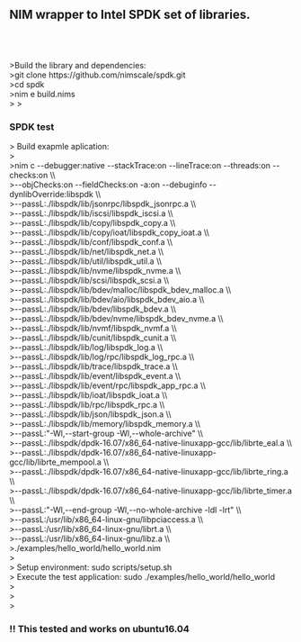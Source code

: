 

<h2> NIM wrapper to Intel SPDK set of libraries. </h2>
</br>
</br>
</br>
>Build the library and dependencies:</br>
>git clone https://github.com/nimscale/spdk.git</br>
>cd spdk</br>
>nim e build.nims</br>
>
> <h3> SPDK test</h3>
>  Build exapmle aplication:</br>
></br>
>nim c --debugger:native --stackTrace:on --lineTrace:on --threads:on --checks:on \\</br>
>--objChecks:on --fieldChecks:on -a:on --debuginfo --dynlibOverride:libspdk \\</br>
>--passL:./libspdk/lib/jsonrpc/libspdk_jsonrpc.a \\</br>
>--passL:./libspdk/lib/iscsi/libspdk_iscsi.a \\</br>
>--passL:./libspdk/lib/copy/libspdk_copy.a \\</br>
>--passL:./libspdk/lib/copy/ioat/libspdk_copy_ioat.a \\</br>
>--passL:./libspdk/lib/conf/libspdk_conf.a \\</br>
>--passL:./libspdk/lib/net/libspdk_net.a \\</br>
>--passL:./libspdk/lib/util/libspdk_util.a \\</br>
>--passL:./libspdk/lib/nvme/libspdk_nvme.a \\</br>
>--passL:./libspdk/lib/scsi/libspdk_scsi.a \\</br>
>--passL:./libspdk/lib/bdev/malloc/libspdk_bdev_malloc.a \\</br>
>--passL:./libspdk/lib/bdev/aio/libspdk_bdev_aio.a \\</br>
>--passL:./libspdk/lib/bdev/libspdk_bdev.a \\</br>
>--passL:./libspdk/lib/bdev/nvme/libspdk_bdev_nvme.a \\</br>
>--passL:./libspdk/lib/nvmf/libspdk_nvmf.a \\</br>
>--passL:./libspdk/lib/cunit/libspdk_cunit.a \\</br>
>--passL:./libspdk/lib/log/libspdk_log.a \\</br>
>--passL:./libspdk/lib/log/rpc/libspdk_log_rpc.a \\</br>
>--passL:./libspdk/lib/trace/libspdk_trace.a \\</br>
>--passL:./libspdk/lib/event/libspdk_event.a \\</br>
>--passL:./libspdk/lib/event/rpc/libspdk_app_rpc.a \\</br>
>--passL:./libspdk/lib/ioat/libspdk_ioat.a \\</br>
>--passL:./libspdk/lib/rpc/libspdk_rpc.a \\</br>
>--passL:./libspdk/lib/json/libspdk_json.a \\</br>
>--passL:./libspdk/lib/memory/libspdk_memory.a \\</br>
>--passL:"-Wl,--start-group -Wl,--whole-archive" \\</br>
>--passL:./libspdk/dpdk-16.07/x86_64-native-linuxapp-gcc/lib/librte_eal.a \\</br>
>--passL:./libspdk/dpdk-16.07/x86_64-native-linuxapp-gcc/lib/librte_mempool.a \\</br>
>--passL:./libspdk/dpdk-16.07/x86_64-native-linuxapp-gcc/lib/librte_ring.a \\</br>
>--passL:./libspdk/dpdk-16.07/x86_64-native-linuxapp-gcc/lib/librte_timer.a \\</br>
>--passL:"-Wl,--end-group -Wl,--no-whole-archive -ldl -lrt" \\</br>
>--passL:/usr/lib/x86_64-linux-gnu/libpciaccess.a \\</br>
>--passL:/usr/lib/x86_64-linux-gnu/librt.a \\</br>
>--passL:/usr/lib/x86_64-linux-gnu/libz.a \\</br>
>./examples/hello_world/hello_world.nim</br>
></br>
>  Setup environment: sudo scripts/setup.sh</br>
>  Execute the test application: sudo ./examples/hello_world/hello_world</br>
> </br>
> </br>
> <h3>!! This tested and works on ubuntu16.04</h3></br>
